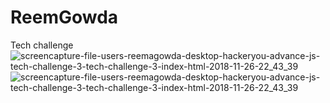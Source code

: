 # ReemGowda
Tech challenge
![screencapture-file-users-reemagowda-desktop-hackeryou-advance-js-tech-challenge-3-tech-challenge-3-index-html-2018-11-26-22_43_39](https://user-images.githubusercontent.com/37684418/49057497-de99a100-f1cd-11e8-901c-86bb196d002e.png)
![screencapture-file-users-reemagowda-desktop-hackeryou-advance-js-tech-challenge-3-tech-challenge-3-index-html-2018-11-26-22_43_39](https://user-images.githubusercontent.com/37684418/49057500-e35e5500-f1cd-11e8-9d31-4a418b8fa455.png)
